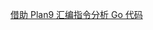 [借助 Plan9 汇编指令分析 Go 代码
](https://medium.com/@kevinbai/%E5%80%9F%E5%8A%A9-plan9-%E6%B1%87%E7%BC%96%E6%8C%87%E4%BB%A4%E5%88%86%E6%9E%90-go-%E4%BB%A3%E7%A0%81-6183aebbc03a)